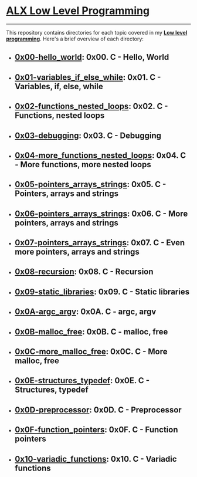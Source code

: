# [ALX Low Level Programming](https://github.com/mdawoud27/alx-low_level_programming)
___
This repository contains directories for each topic covered in my [**Low level programming**](https://github.com/mdawoud27/alx-low_level_programming).
Here's a brief overview of each directory:

* ## **[0x00-hello_world](https://github.com/mdawoud27/alx-low_level_programming/tree/main/0x00-hello_world)**: 0x00. C - Hello, World
* ## **[0x01-variables_if_else_while](https://github.com/mdawoud27/alx-low_level_programming/tree/main/0x01-variables_if_else_while)**: 0x01. C - Variables, if, else, while
* ## **[0x02-functions_nested_loops](https://github.com/mdawoud27/alx-low_level_programming/tree/main/0x02-functions_nested_loops)**: 0x02. C - Functions, nested loops
* ## **[0x03-debugging](https://github.com/mdawoud27/alx-low_level_programming/tree/main/0x03-debugging)**: 0x03. C - Debugging
* ## **[0x04-more_functions_nested_loops](https://github.com/mdawoud27/alx-low_level_programming/tree/main/0x04-more_functions_nested_loops)**: 0x04. C - More functions, more nested loops
* ## **[0x05-pointers_arrays_strings](https://github.com/mdawoud27/alx-low_level_programming/tree/main/0x05-pointers_arrays_strings)**: 0x05. C - Pointers, arrays and strings
* ## **[0x06-pointers_arrays_strings](https://github.com/mdawoud27/alx-low_level_programming/tree/main/0x06-pointers_arrays_strings)**: 0x06. C - More pointers, arrays and strings
* ## **[0x07-pointers_arrays_strings](https://github.com/mdawoud27/alx-low_level_programming/tree/main/0x07-pointers_arrays_strings)**: 0x07. C - Even more pointers, arrays and strings
* ## **[0x08-recursion](https://github.com/mdawoud27/alx-low_level_programming/tree/main/0x08-recursion)**: 0x08. C - Recursion
* ## **[0x09-static_libraries](https://github.com/mdawoud27/alx-low_level_programming/tree/main/0x09-static_libraries)**: 0x09. C - Static libraries
* ## **[0x0A-argc_argv](https://github.com/mdawoud27/alx-low_level_programming/tree/main/0x0A-argc_argv)**: 0x0A. C - argc, argv
* ## **[0x0B-malloc_free](https://github.com/mdawoud27/alx-low_level_programming/tree/main/0x0B-malloc_free)**: 0x0B. C - malloc, free
* ## **[0x0C-more_malloc_free](https://github.com/mdawoud27/alx-low_level_programming/tree/main/0x0C-more_malloc_free)**: 0x0C. C - More malloc, free
* ## **[0x0E-structures_typedef](https://github.com/mdawoud27/alx-low_level_programming/tree/main/0x0E-structures_typedef)**: 0x0E. C - Structures, typedef
* ## **[0x0D-preprocessor](https://github.com/mdawoud27/alx-low_level_programming/tree/main/0x0D-preprocessor)**: 0x0D. C - Preprocessor
* ## **[0x0F-function_pointers](https://github.com/mdawoud27/alx-low_level_programming/tree/main/0x0F-function_pointers)**: 0x0F. C - Function pointers
* ## **[0x10-variadic_functions](https://github.com/mdawoud27/alx-low_level_programming/tree/main/0x10-variadic_functions)**: 0x10. C - Variadic functions
